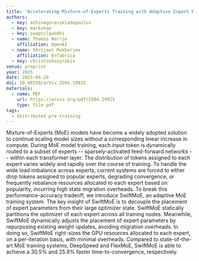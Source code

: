 ```yaml
---
title: 'Accelerating Mixture-of-Experts Training with Adaptive Expert Replication'
authors:
  - key: athinagorasskiadopoulos
  - key: markzhao
  - key: swapnilgandhi
  - name: Thomas Norrie
    affiliation: OpenAI
  - name: Shrijeet Mukherjee
    affiliation: Enfabrica
  - key: christoskozyrakis
venue: preprint
year: 2025
date: 2025-04-28
doi: 10.48550/arXiv.2504.19925
materials:
  - name: PDF
    url: https://arxiv.org/pdf/2504.19925
    type: file-pdf
tags:
  - distributed pre-training
---
```

Mixture-of-Experts (MoE) models have become a widely adopted solution to continue scaling model sizes without a corresponding linear increase in compute. During MoE model training, each input token is dynamically routed to a subset of experts -- sparsely-activated feed-forward networks -- within each transformer layer. The distribution of tokens assigned to each expert varies widely and rapidly over the course of training. To handle the wide load imbalance across experts, current systems are forced to either drop tokens assigned to popular experts, degrading convergence, or frequently rebalance resources allocated to each expert based on popularity, incurring high state migration overheads. To break this performance-accuracy tradeoff, we introduce SwiftMoE, an adaptive MoE training system. The key insight of SwiftMoE is to decouple the placement of expert parameters from their large optimizer state. SwiftMoE statically partitions the optimizer of each expert across all training nodes. Meanwhile, SwiftMoE dynamically adjusts the placement of expert parameters by repurposing existing weight updates, avoiding migration overheads. In doing so, SwiftMoE right-sizes the GPU resources allocated to each expert, on a per-iteration basis, with minimal overheads. Compared to state-of-the-art MoE training systems, DeepSpeed and FlexMoE, SwiftMoE is able to achieve a 30.5% and 25.9% faster time-to-convergence, respectively.